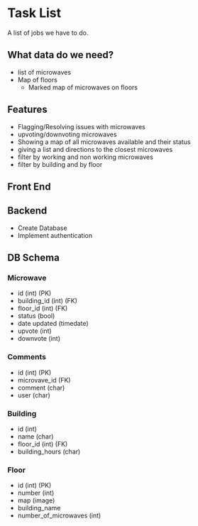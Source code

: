 # Task List

A list of jobs we have to do.

## What data do we need?

- list of microwaves
- Map of floors
  - Marked map of microwaves on floors

## Features

- Flagging/Resolving issues with microwaves
- upvoting/downvoting microwaves
- Showing a map of all microwaves available and their status
- giving a list and directions to the closest microwaves
- filter by working and non working microwaves
- filter by building and by floor

## Front End

## Backend

- Create Database
- Implement authentication

## DB Schema

### Microwave

- id (int) (PK)
- building_id (int) (FK)
- floor_id (int) (FK)
- status (bool)
- date updated (timedate)
- upvote (int)
- downvote (int)

### Comments

- id (int) (PK)
- microvave_id (FK)
- comment (char)
- user (char)

### Building

- id (int)
- name (char)
- floor_id (int) (FK)
- building_hours (char)

### Floor

- id (int) (PK)
- number (int)
- map (image)
- building_name
- number_of_microwaves (int)
